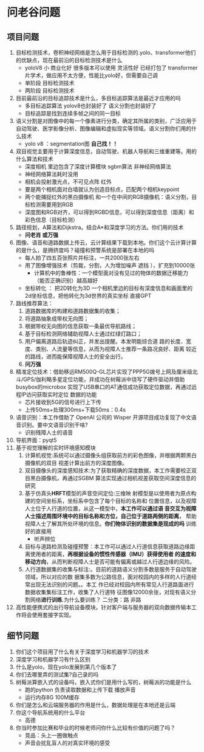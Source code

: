 # 问老谷问题

## 项目问题

1. 目标检测技术，卷积神经网络是怎么用于目标检测的.yolo、transformer他们的优缺点，现在最前沿的目标检测技术是什么
   - yoloV8 小 商业化好 很多版本可以使用 灵活性好 已经打包了  transformer片学术，做应用不太方便，性能比yolo好，但需要自己调
   - 单阶段 目标检测技术
   - 两阶段 目标检测技术
2. 目前最前沿的目标追踪技术是什么，多目标追踪算法是最近才应用的吗
   - 多目标追踪算法 yolov8也封装好了 语义分割也封装好了
   - 目标追踪是找到连续多帧之间的同一目标
3. 语义分割是对图像中的每一个像素进行分类，确定其所属的类别，广泛应用于自动驾驶、医学影像分析、图像编辑和虚拟现实等领域。语义分割你们用的什么技术
   - yolo v8 ：segmentation图 **自己找！！**
4. 双目视觉主要用于计算深度信息，自动驾驶、机器人导航和三维重建等。用的什么算法和技术
   - 深度相机 里边包含了深度计算模块 sgbm算法 非神经网络算法
   - 神经网络算法耗时没用
   - 相机会投射激光点，不可见点阵 红外
   - 要是两个相机面对白墙就认为创造目标点，匹配两个相机keypoint
   - 两个能捕捉红外的黑白摄像机 和一个在中间的RGB摄像机：语义分割，目标检测需要用到RGB
   - 深度图和RGB对齐，可以得到RGBD信息，可以得到深度信息（距离）和彩色信息（目标检测）
5. 路径规划，A算法和Dijkstra。结合A*和深度学习的方法。你们用的技术
   - **问老肖 或万强**
6. 图像、语音和道路数据上传云，云计算结果下载到本地。你们这个云计算计算的是什么，是拥挤度吗？碰撞和预警系统是部署在本地的吗
   - 每人拍了四五百张照片并标注，一共2000张左右
   - 用了图像增强技术（剪裁，分割，人为增加噪声 遮挡 ），扩充到10000张
     - 计算机中的鲁棒性：一个模型面对没有见过的物体的数据迁移能力（能否正确识别）越高越好
   - 坐标转化 ： 把2D转化为3D 一个相机里边的目标有深度信息和画面里的2d坐标信息，把他转化为3d世界的真实坐标 直接GPT
7. 路线推荐算法：
   1. 道路数据库的构建和道路数据集的收集；
   2. 将道路抽象成带权无向图；
   3. 根据带权无向图的信息获取一条最优导航路线；
   4. 基于目标检测网络辅助视障人士通过红绿灯路口；
   5. 用户偏离道路后轨迹纠正，并发出提醒。本发明能综合道 路的长度、宽度、类别、人流量等信息，从而为视障人士推荐一条路况良好、距离 较近的路线，进而能保障视障人士的安全出行。
   6. **问万强**
8. 精准定位技术：借助移远RM500Q-GL芯片实现了PPP5G拨号上网及厘米级北斗/GPS/伽利略多星定位功能，并成功在树莓派中烧写了硬件驱动并借助busybox的microbox 实现了USB串口的AT通信成功获取定位数据，再通过远程IP访问获取实时定位 数据的功能
   - 芯片接收到5G的信号进行上下传 
   - 上传50ms+处理300ms+下载50ms：0.4s
9. 语音识别：本工作借助了 OpenAI 公司的 Wisper 开源项目成功复现了中文语音识别。要中文语音识别干啥?
   - 识别残障人士的语音
10. 导航界面：pyqt5
11. 基于视觉理解的实时环境感知模块
    1. 计算机视觉:系统可以通过摄像头组获取前方的彩色图像，并根据两颗黑白摄像机的双目 视差计算出前方的深度图像。
    2. 双目摄像头的深度感知技术:为了获取精确的深度数据，本工作需要校正双目黑白摄像机，再通过SGBM 算法实现通过相机视差获取空间深度信息的研究
    3. 基于仿真头**HRFT**模型的声音空间定位:三维映 射模型是以使用者为原点构建的空间坐标系，坐标系中包含了每个目标的名称和 位置信息，以及视障人士位于人行道的位置，从这一模型中，**本工作可以通过语 音交互为视障人士描述周围环境中的目标名称和方位，自己位于道路两侧的距离**， 帮助视障人士了解其所处环境的信息。**你们物体识别的数据集是现成的吗** 训练好的直接用
       - 听声辨位 
    4. 目标与道路检测及碰撞预警：本工作可以通过人行道信息获取道路边缘距离使用者的距离，**再根据设备的惯性传感器（IMU）获得使用者 的速度和移动方向**，从而判断视障人士是否可能有偏离或越过人行道边缘的风险。
    5. 人行道数据集的收集与标注:。目前的道路语义分割多数是服务于自动驾驶领域，所以对应的数 据集多数为公路信息，面对校园内的多样的人行道经常出现无法识别的问题。。本工 作已经对校园内所有常见人行道路面进行数据收集集标注工作，收集了人行道特 征图像12000余张，对现有语义分割网络**进行训练**.为什么要训练？ 二分类：路 非路
12. 高性能便携式的出行导航设备模块。针对客户端与服务器的双向数据传输本工作将会使用套接字实现。

## 细节问题

1. 你们这个项目用了什么有关于深度学习和机器学习的技术
2. 深度学习和机器学习有什么区别
3. 什么是yolo，现在yolo发展到第几个版本了
4. 你们去哪里弄的测试集?自己录的吗
5. 树莓派算嵌入式的设备吗，嵌入式你们是用什么写的，树莓派的功能是什么 
   - 跑的python 负责读取数据和上传下载 播放声音
   - 运行内存8G 100M缓存
6. 你们是怎么和云端服务器的作用是什么，数据处理是在本地还是云端
7. 你这个导航系统用的什么平台
   - 高德
8. 你当时参加比赛和毕业的时候老师问你什么比较有价值的问题了吗？
   - 竞品：头上一圈做触点
   - 声音会扰乱盲人的对真实环境的感受